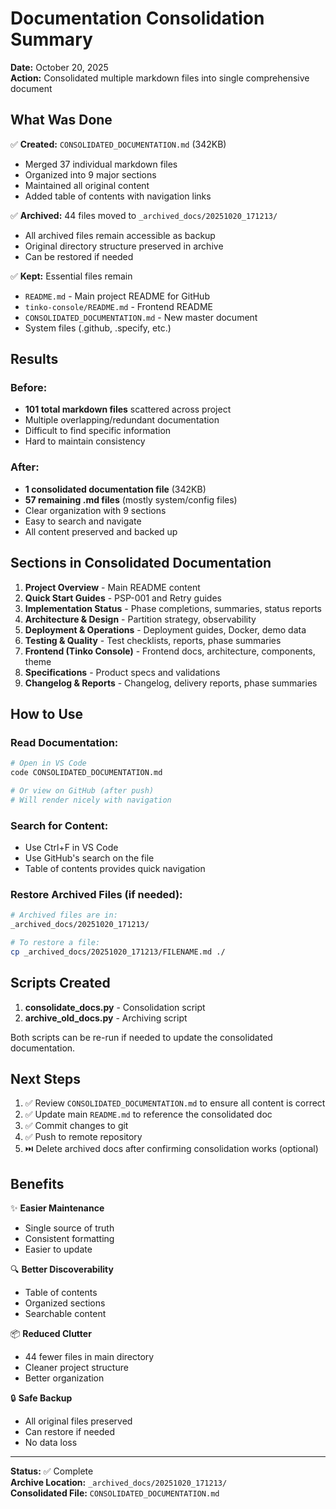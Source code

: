 # Documentation Consolidation Summary

**Date:** October 20, 2025  
**Action:** Consolidated multiple markdown files into single comprehensive document

## What Was Done

✅ **Created:** `CONSOLIDATED_DOCUMENTATION.md` (342KB)
- Merged 37 individual markdown files
- Organized into 9 major sections
- Maintained all original content
- Added table of contents with navigation links

✅ **Archived:** 44 files moved to `_archived_docs/20251020_171213/`
- All archived files remain accessible as backup
- Original directory structure preserved in archive
- Can be restored if needed

✅ **Kept:** Essential files remain
- `README.md` - Main project README for GitHub
- `tinko-console/README.md` - Frontend README  
- `CONSOLIDATED_DOCUMENTATION.md` - New master document
- System files (.github, .specify, etc.)

## Results

### Before:
- **101 total markdown files** scattered across project
- Multiple overlapping/redundant documentation
- Difficult to find specific information
- Hard to maintain consistency

### After:
- **1 consolidated documentation file** (342KB)
- **57 remaining .md files** (mostly system/config files)
- Clear organization with 9 sections
- Easy to search and navigate
- All content preserved and backed up

## Sections in Consolidated Documentation

1. **Project Overview** - Main README content
2. **Quick Start Guides** - PSP-001 and Retry guides
3. **Implementation Status** - Phase completions, summaries, status reports
4. **Architecture & Design** - Partition strategy, observability
5. **Deployment & Operations** - Deployment guides, Docker, demo data
6. **Testing & Quality** - Test checklists, reports, phase summaries
7. **Frontend (Tinko Console)** - Frontend docs, architecture, components, theme
8. **Specifications** - Product specs and validations
9. **Changelog & Reports** - Changelog, delivery reports, phase summaries

## How to Use

### Read Documentation:
```bash
# Open in VS Code
code CONSOLIDATED_DOCUMENTATION.md

# Or view on GitHub (after push)
# Will render nicely with navigation
```

### Search for Content:
- Use Ctrl+F in VS Code
- Use GitHub's search on the file
- Table of contents provides quick navigation

### Restore Archived Files (if needed):
```bash
# Archived files are in:
_archived_docs/20251020_171213/

# To restore a file:
cp _archived_docs/20251020_171213/FILENAME.md ./
```

## Scripts Created

1. **consolidate_docs.py** - Consolidation script
2. **archive_old_docs.py** - Archiving script

Both scripts can be re-run if needed to update the consolidated documentation.

## Next Steps

1. ✅ Review `CONSOLIDATED_DOCUMENTATION.md` to ensure all content is correct
2. ✅ Update main `README.md` to reference the consolidated doc
3. ✅ Commit changes to git
4. ✅ Push to remote repository
5. ⏭️ Delete archived docs after confirming consolidation works (optional)

## Benefits

✨ **Easier Maintenance**
- Single source of truth
- Consistent formatting
- Easier to update

🔍 **Better Discoverability**
- Table of contents
- Organized sections
- Searchable content

📦 **Reduced Clutter**
- 44 fewer files in main directory
- Cleaner project structure
- Better organization

🔒 **Safe Backup**
- All original files preserved
- Can restore if needed
- No data loss

---

**Status:** ✅ Complete  
**Archive Location:** `_archived_docs/20251020_171213/`  
**Consolidated File:** `CONSOLIDATED_DOCUMENTATION.md`
